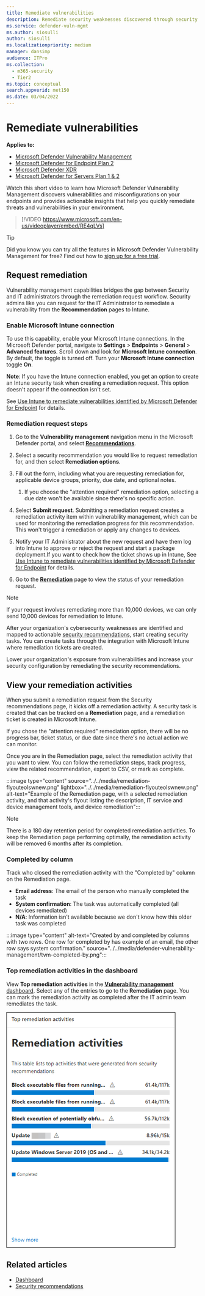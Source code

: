 ```yaml
---
title: Remediate vulnerabilities
description: Remediate security weaknesses discovered through security recommendations, and create exceptions if needed, in defender vulnerability management.
ms.service: defender-vuln-mgmt
ms.author: siosulli
author: siosulli
ms.localizationpriority: medium
manager: dansimp
audience: ITPro
ms.collection:
  - m365-security
  - Tier2
ms.topic: conceptual
search.appverid: met150
ms.date: 03/04/2022
---
```


# Remediate vulnerabilities

**Applies to:**

- [Microsoft Defender Vulnerability Management](https://go.microsoft.com/fwlink/?linkid=2229011)
- [Microsoft Defender for Endpoint Plan 2](https://go.microsoft.com/fwlink/?linkid=2154037)
- [Microsoft Defender XDR](https://go.microsoft.com/fwlink/?linkid=2118804)
- [Microsoft Defender for Servers Plan 1 & 2](/azure/defender-for-cloud/plan-defender-for-servers-select-plan)

Watch this short video to learn how Microsoft Defender Vulnerability Management discovers vulnerabilities and misconfigurations on your endpoints and provides actionable insights that help you quickly remediate threats and vulnerabilities in your environment.

> [!VIDEO https://www.microsoft.com/en-us/videoplayer/embed/RE4qLVs]

> [!TIP]
> Did you know you can try all the features in Microsoft Defender Vulnerability Management for free? Find out how to [sign up for a free trial](../defender-vulnerability-management/defender-vulnerability-management-trial.md).

## Request remediation

Vulnerability management capabilities bridges the gap between Security and IT administrators through the remediation request workflow. Security admins like you can request for the IT Administrator to remediate a vulnerability from the **Recommendation** pages to Intune.

### Enable Microsoft Intune connection

To use this capability, enable your Microsoft Intune connections. In the Microsoft Defender portal, navigate to **Settings** \> **Endpoints** \> **General** \> **Advanced features**. Scroll down and look for **Microsoft Intune connection**. By default, the toggle is turned off. Turn your **Microsoft Intune connection** toggle **On**.

**Note**: If you have the Intune connection enabled, you get an option to create an Intune security task when creating a remediation request. This option doesn't appear if the connection isn't set.

See [Use Intune to remediate vulnerabilities identified by Microsoft Defender for Endpoint](/intune/atp-manage-vulnerabilities) for details.

### Remediation request steps

1. Go to the **Vulnerability management** navigation menu in the Microsoft Defender portal, and select [**Recommendations**](tvm-security-recommendation.md).

2. Select a security recommendation you would like to request remediation for, and then select **Remediation options**.

3. Fill out the form, including what you are requesting remediation for, applicable device groups, priority, due date, and optional notes.
    1. If you choose the "attention required" remediation option, selecting a due date won't be available since there's no specific action.

4. Select **Submit request**. Submitting a remediation request creates a remediation activity item within vulnerability management, which can be used for monitoring the remediation progress for this recommendation. This won't trigger a remediation or apply any changes to devices.

5. Notify your IT Administrator about the new request and have them log into Intune to approve or reject the request and start a package deployment.If you want to check how the ticket shows up in Intune, See [Use Intune to remediate vulnerabilities identified by Microsoft Defender for Endpoint](/mem/intune/protect/atp-manage-vulnerabilities) for details.

6. Go to the [**Remediation**](tvm-remediation.md) page to view the status of your remediation request.

> [!NOTE]
> If your request involves remediating more than 10,000 devices, we can only send 10,000 devices for remediation to Intune.

After your organization's cybersecurity weaknesses are identified and mapped to actionable [security recommendations](tvm-security-recommendation.md), start creating security tasks. You can create tasks through the integration with Microsoft Intune where remediation tickets are created.

Lower your organization's exposure from vulnerabilities and increase your security configuration by remediating the security recommendations.

## View your remediation activities

When you submit a remediation request from the Security recommendations page, it kicks off a remediation activity. A security task is created that can be tracked on a **Remediation** page, and a remediation ticket is created in Microsoft Intune.

If you chose the "attention required" remediation option, there will be no progress bar, ticket status, or due date since there's no actual action we can monitor.

Once you are in the Remediation page, select the remediation activity that you want to view. You can follow the remediation steps, track progress, view the related recommendation, export to CSV, or mark as complete.

:::image type="content" source="../../media/remediation-flyouteolswnew.png" lightbox="../../media/remediation-flyouteolswnew.png" alt-text="Example of the Remediation page, with a selected remediation  activity, and that activity's flyout listing the description, IT service and device management tools, and device remediation":::

> [!NOTE]
> There is a 180 day retention period for completed remediation activities. To keep the Remediation page performing optimally, the remediation activity will be removed 6 months after its completion.

### Completed by column

Track who closed the remediation activity with the "Completed by" column on the Remediation page.

- **Email address**: The email of the person who manually completed the task
- **System confirmation**: The task was automatically completed (all devices remediated)
- **N/A**: Information isn't available because we don't know how this older task was completed

:::image type="content" alt-text="Created by and completed by columns with two rows. One row for completed by has example of an email, the other row says system confirmation." source="../../media/defender-vulnerability-management/tvm-completed-by.png":::

### Top remediation activities in the dashboard

View **Top remediation activities** in the [**Vulnerability management** dashboard](tvm-dashboard-insights.md). Select any of the entries to go to the **Remediation** page. You can mark the remediation activity as completed after the IT admin team remediates the task.

![Example of Top remediation activities card with a table that lists top activities that were generated from security recommendations.](../../media/defender-vulnerability-management/tvm-remediation-activities-card.png)

## Related articles

- [Dashboard](tvm-dashboard-insights.md)
- [Security recommendations](tvm-security-recommendation.md)
